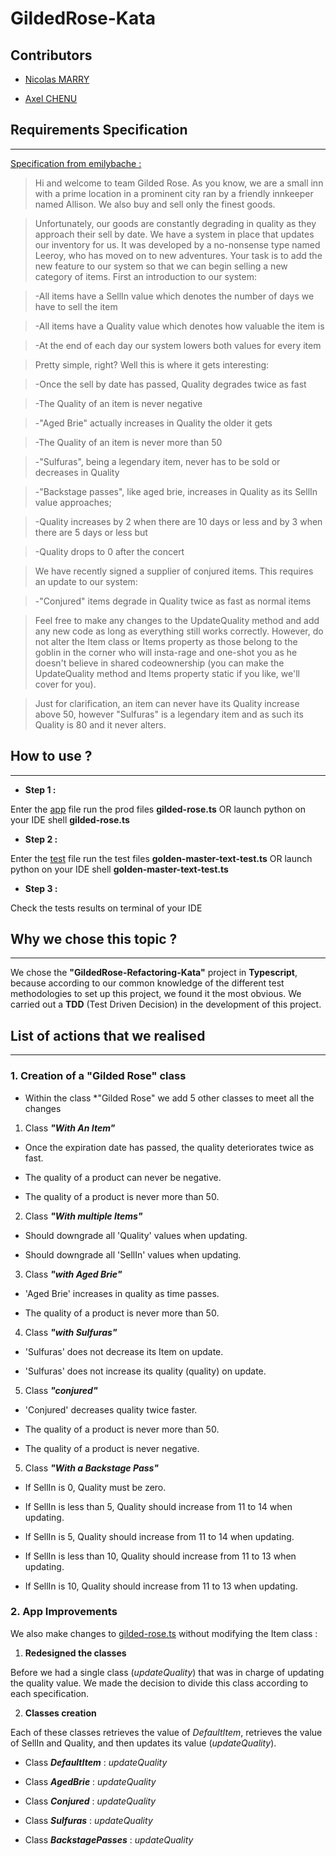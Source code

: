 
# GildedRose-Kata  

## Contributors

- [Nicolas MARRY](https://github.com/zygof)

- [Axel CHENU](https://github.com/ACHENU26)

## Requirements Specification

---

[Specification from emilybache :](https://github.com/ChrisHeral/GildedRose-Refactoring-Kata/blob/main/GildedRoseRequirements.txt)

>Hi and welcome to team Gilded Rose. As you know, we are a small inn with a prime location in a prominent city ran by a friendly innkeeper named Allison. We also buy and sell only the finest goods.

>Unfortunately, our goods are constantly degrading in quality as they approach their sell by date. We have a system in place that updates our inventory for us. It was developed by a no-nonsense type named Leeroy, who has moved on to new adventures. Your task is to add the new feature to our system so that we can begin selling a new category of items. First an introduction to our system:

>

>-All items have a SellIn value which denotes the number of days we have to sell the item

>-All items have a Quality value which denotes how valuable the item is

>-At the end of each day our system lowers both values for every item

>

>Pretty simple, right? Well this is where it gets interesting:

>-Once the sell by date has passed, Quality degrades twice as fast

>-The Quality of an item is never negative

>-"Aged Brie" actually increases in Quality the older it gets

>-The Quality of an item is never more than 50

>-"Sulfuras", being a legendary item, never has to be sold or decreases in Quality

>-"Backstage passes", like aged brie, increases in Quality as its SellIn value approaches;

>-Quality increases by 2 when there are 10 days or less and by 3 when there are 5 days or less but

>-Quality drops to 0 after the concert

>

>We have recently signed a supplier of conjured items. This requires an update to our system:

>-"Conjured" items degrade in Quality twice as fast as normal items

>

>Feel free to make any changes to the UpdateQuality method and add any new code as long as everything still works correctly. However, do not alter the Item class or Items property as those belong to the goblin in the corner who will insta-rage and one-shot you as he doesn't believe in shared codeownership (you can make the UpdateQuality method and Items property static if you like, we'll cover for you).

>

>Just for clarification, an item can never have its Quality increase above 50, however "Sulfuras" is a legendary item and as such its Quality is 80 and it never alters.

## How to use ?

---

- **Step 1 :**

Enter the [app](https://github.com/ACHENU26/GildedRose-Kata/tree/main/app) file run the prod files **gilded-rose.ts** OR launch python on your IDE shell **gilded-rose.ts**

- **Step 2 :**

Enter the [test](https://github.com/ACHENU26/GildedRose-Kata/tree/main/test) file run the test files **golden-master-text-test.ts** OR launch python on your IDE shell **golden-master-text-test.ts**

- **Step 3 :**

Check the tests results on terminal of your IDE

## Why we chose this topic ?

---

We chose the **"GildedRose-Refactoring-Kata"** project in **Typescript**, because according to our common knowledge of the different test methodologies to set up this project, we found it the most obvious. We carried out a **TDD** (Test Driven Decision) in the development of this project.

## List of actions that we realised

---

### 1. Creation of a "Gilded Rose" class

- Within the class *"Gilded Rose" we add 5 other classes to meet all the changes

1. Class ***"With An Item"***

- Once the expiration date has passed, the quality deteriorates twice as fast.

- The quality of a product can never be negative.

- The quality of a product is never more than 50.

2. Class ***"With multiple Items"***

- Should downgrade all 'Quality' values ​​when updating.

- Should downgrade all 'SellIn' values ​​when updating.

3. Class ***"with Aged Brie"***

- 'Aged Brie' increases in quality as time passes.

- The quality of a product is never more than 50.

4. Class ***"with Sulfuras"***

- 'Sulfuras' does not decrease its Item on update.

- 'Sulfuras' does not increase its quality (quality) on update.

5. Class ***"conjured"***

- 'Conjured' decreases quality twice faster.

- The quality of a product is never more than 50.

- The quality of a product is never negative.

5. Class ***"With a Backstage Pass"***

- If SellIn is 0, Quality must be zero.

- If SellIn is less than 5, Quality should increase from 11 to 14 when updating.

- If SellIn is 5, Quality should increase from 11 to 14 when updating.

- If SellIn is less than 10, Quality should increase from 11 to 13 when updating.

- If SellIn is 10, Quality should increase from 11 to 13 when updating.

### 2. App Improvements

We also make changes to [gilded-rose.ts](https://github.com/ACHENU26/GildedRose-Kata/blob/main/app/gilded-rose.ts) without modifying the Item class :

1. **Redesigned the classes**

Before we had a single class (*updateQuality*) that was in charge of updating the quality value. We made the decision to divide this class according to each specification.

2. **Classes creation**

Each of these classes retrieves the value of *DefaultItem*, retrieves the value of SellIn and Quality, and then updates its value (*updateQuality*).

- Class ***DefaultItem*** : *updateQuality*

- Class ***AgedBrie*** : *updateQuality*

- Class ***Conjured*** : *updateQuality*

- Class ***Sulfuras*** : *updateQuality*

- Class ***BackstagePasses*** : *updateQuality*

